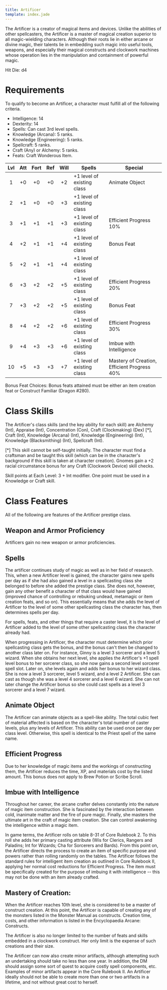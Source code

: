 ```yaml
---
title: Artificer
template: index.jade
---
```


The Artificer is a creator of magical items and devices.  Unlike the abilities of other spellcasters, the Artificer is a master of magical creation superior to all magic-wielding characters.  Although their roots lie in either arcane or divine magic, their talents lie in embedding such magic into useful tools, weapons, and especially their magical constructs and clockwork machines whose operation lies in the manipulation and containment of powerful magic.

Hit Die: d4

Requirements
============

To qualify to become an Artificer, a character must fulfill all of the following criteria.

* Intelligence:  14
* Dexterity:  14
* Spells: Can cast 3rd level spells.
* Knowledge (Arcana):  5 ranks.
* Knowledge (Engineering):  5 ranks.
* Spellcraft: 5 ranks.
* Craft (Any) or Alchemy:  5 ranks.
* Feats:  Craft Wonderous Item.

|  Lvl  |  Att  |  Fort |  Ref  |  Will | Spells                     | Special                                     |
|:-----:|:-----:|:-----:|:-----:|:-----:|----------------------------|---------------------------------------------|
|   1   |   +0  |   +0  |   +0  |   +2  | +1 level of existing class | Animate Object                              |
|   2   |   +1  |   +0  |   +0  |   +3  | +1 level of existing class |                                             |
|   3   |   +1  |   +1  |   +1  |   +3  | +1 level of existing class | Efficient Progress 10%                      |
|   4   |   +2  |   +1  |   +1  |   +4  | +1 level of existing class | Bonus Feat                                  |
|   5   |   +2  |   +1  |   +1  |   +4  | +1 level of existing class |                                             |
|   6   |   +3  |   +2  |   +2  |   +5  | +1 level of existing class | Efficient Progress 20%                      |
|   7   |   +3  |   +2  |   +2  |   +5  | +1 level of existing class | Bonus Feat                                  |
|   8   |   +4  |   +2  |   +2  |   +6  | +1 level of existing class | Efficient Progress 30%                      |
|   9   |   +4  |   +3  |   +3  |   +6  | +1 level of existing class | Imbue with Intelligence                     |
|   10  |   +5  |   +3  |   +3  |   +7  | +1 level of existing class | Mastery of Creation, Efficient Progress 40% |

Bonus Feat Choices:  Bonus feats attained must be either an item creation feat or Construct Familiar (Dragon #280).


Class Skills
============

The Artificer's class skills (and the key ability for each skill) are Alchemy (Int), Appraise (Int), Concentration (Con), Craft (Clockmaking) (Dex) [*], Craft (Int), Knowledge (Arcana) (Int), Knowledge (Engineering) (Int),
Knowledge (Blacksmithing) (Int), Spellcraft (Int).

[*] This skill cannot be self-taught initially.  The character must find a craftsman and be taught this skill (which can be in the character's background if this skill is taken at character creation).  Gnomes gain a +2 racial circumstance bonus for any Craft (Clockwork Device) skill checks.

Skill points at Each Level: 3 + Int modifier.  One point must be used in a Knowledge or Craft skill.


Class Features
==============

All of the following are features of the Artificer prestige class.

Weapon and Armor Proficiency
----------------------------

Artificers gain no new weapon or armor proficiencies.

Spells
------

The artificer continues study of magic as well as in her field of research.  This, when a new Artificer level is gained, the character gains new spells per day as if she had also gained a level in a spellcasting class she belonged to before she added the prestige class.  She does not, however, gain any other benefit a character of that class would have gained (improved chance of controlling or rebuking undead, metamagic or item creation feats, and so on).  This essentially means that she adds the level of Artificer to the level of some other spellcasting class the character has, then determines spells per day.

For spells, feats, and other things that require a caster level, it is the level of Artificer added to the level of some other spellcasting class the character already had.

When progressing in Artificer, the character must determine which prior spellcasting class gets the bonus, and the bonus can't then be changed to another class later on.  For instance, Ginny is a level 3 sorcerer and a level 5 wizard.  When she obtains her next level, she applies the Artificer's +1 spell level bonus to her sorcerer class, so she now gains a second level sorcerer spell slot.  Later on, she levels again and adds her bonus to her wizard class.  She is now a level 3 sorcerer, level 5 wizard, and a level 2 Artificer.  She can cast as though she was a level 4 sorcerer and a level 6 wizard.  She can not later change the Artificer bonus so she could cast spells as a level 3 sorcerer and a level 7 wizard.

Animate Object
--------------

The Artificer can animate objects as a spell-like ability.  The total cubic feet of material affected is based on the character's total number of caster levels, plus any levels of Artificer.  This ability can be used once per day per class level.  Otherwise, this spell is identical to the Priest spell of the same name.

Efficient Progress
------------------

Due to her knowledge of magic items and the workings of constructing them, the Artificer reduces the time, XP, and materials cost by the listed amount.  This bonus does not apply to Brew Potion or Scribe Scroll.

Imbue with Intelligence
-----------------------

Throughout her career, the arcane crafter delves constantly into the nature of magic item construction.  She is fascinated by the interaction between cold, inanimate matter and the fire of pure magic.  Finally, she masters the ultimate art in the craft of magic item creation.  She can control awakening the intelligence within a magic item.

In game terms, the Artificer rolls on table 8-31 of Core Rulebook 2.  To this roll she adds her primary casting attribute (Wis for Clerics, Rangers and Paladins; Int for Wizards; Cha for Sorcerers and Bards).  From this point on, the Artificer directs the process to create an item of specific purpose and powers rather than rolling randomly on the tables.  The Artificer follows the standard rules for intelligent item creation as outlined in Core Rulebook II, applying her normal cost reductions for Efficient Progress.  The item must be specifically created for the purpose of imbuing it with intelligence -- this may not be done with an item already crafted.

Mastery of Creation:
--------------------

When the Artificer reaches 10th level, she is considered to be a master of construct creation.  At this point, the Artificer is capable of creating any of the monsters listed in the Monster Manual as constructs.  Creation time, costs, and other information is listed in the Encyclopaedia Arcane: Constructs.

The Artificer is also no longer limited to the number of feats and skills embedded in a clockwork construct.  Her only limit is the expense of such creations and their size.

The Artificer can now also create minor artifacts, although attempting such an undertaking should take no less than one year.  In addition, the DM should assign some sort of quest to acquire costly spell components, etc.  Examples of minor artifacts appear in the Core Rulebook II.  An Artificer ideally should not be able to create more than one or two artifacts in a lifetime, and not without great cost to herself.

